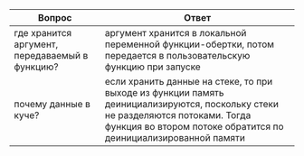 |Вопрос|Ответ|
|------|------|
|где хранится аргумент, передаваемый в функцию?|аргумент хранится в локальной переменной функции-обертки, потом передается в пользовательскую функцию при запуске|
|почему данные в куче?|если хранить данные на стеке, то при выходе из функции память деинициализируются, поскольку стеки не разделяются потоками. Тогда функция во втором потоке обратится по деинициализированной памяти|
